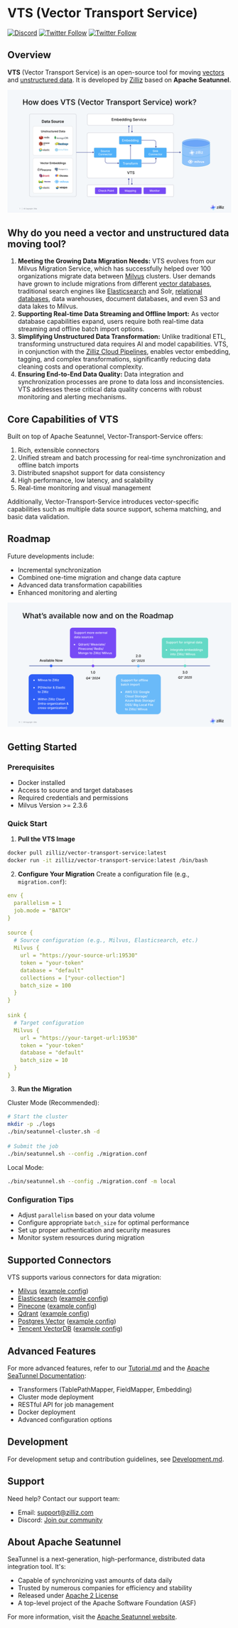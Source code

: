 # VTS (Vector Transport Service)

[![Discord](https://img.shields.io/discord/1160323594396635310?label=Discord&logo=discord&style=social)](https://discord.com/invite/mKc3R95yE5)
[![Twitter Follow](https://img.shields.io/twitter/follow/zilliz_universe?style=social)](https://x.com/zilliz_universe)
[![Twitter Follow](https://img.shields.io/twitter/follow/milvusio?style=social)](https://x.com/milvusio)

## Overview

**VTS** (Vector Transport Service) is an open-source tool for moving [vectors](https://zilliz.com/glossary/vector-embeddings) and [unstructured data](https://zilliz.com/learn/introduction-to-unstructured-data). It is developed by [Zilliz](https://zilliz.com/) based on **Apache Seatunnel**.

![VTS Diagram](docs/zilliz/images/vts.png)

## Why do you need a vector and unstructured data moving tool?
1. **Meeting the Growing Data Migration Needs:** VTS evolves from our Milvus Migration Service, which has successfully helped over 100 organizations migrate data between [Milvus](https://github.com/milvus-io/milvus) clusters. User demands have grown to include migrations from different [vector databases](https://zilliz.com/learn/what-is-vector-database), traditional search engines like [Elasticsearch](https://zilliz.com/comparison/milvus-vs-elastic) and Solr, [relational databases](https://zilliz.com/blog/relational-databases-vs-vector-databases), data warehouses, document databases, and even S3 and data lakes to Milvus.
2. **Supporting Real-time Data Streaming and Offline Import:** As vector database capabilities expand, users require both real-time data streaming and offline batch import options.
3. **Simplifying Unstructured Data Transformation:** Unlike traditional ETL, transforming unstructured data requires AI and model capabilities. VTS, in conjunction with the [Zilliz Cloud Pipelines](https://zilliz.com/zilliz-cloud-pipelines), enables vector embedding, tagging, and complex transformations, significantly reducing data cleaning costs and operational complexity.
4. **Ensuring End-to-End Data Quality:** Data integration and synchronization processes are prone to data loss and inconsistencies. VTS addresses these critical data quality concerns with robust monitoring and alerting mechanisms.

## Core Capabilities of VTS
Built on top of Apache Seatunnel, Vector-Transport-Service offers:
1. Rich, extensible connectors
2. Unified stream and batch processing for real-time synchronization and offline batch imports
3. Distributed snapshot support for data consistency
4. High performance, low latency, and scalability
5. Real-time monitoring and visual management

Additionally, Vector-Transport-Service introduces vector-specific capabilities such as multiple data source support, schema matching, and basic data validation. 

## Roadmap

Future developments include:
- Incremental synchronization
- Combined one-time migration and change data capture
- Advanced data transformation capabilities
- Enhanced monitoring and alerting

![roadmap.png](docs/zilliz/images/roadmap.png)

## Getting Started

### Prerequisites
- Docker installed
- Access to source and target databases
- Required credentials and permissions
- Milvus Version >= 2.3.6

### Quick Start

1. **Pull the VTS Image**
```bash
docker pull zilliz/vector-transport-service:latest
docker run -it zilliz/vector-transport-service:latest /bin/bash
```

2. **Configure Your Migration**
Create a configuration file (e.g., `migration.conf`):
```yaml
env {
  parallelism = 1
  job.mode = "BATCH"
}

source {
  # Source configuration (e.g., Milvus, Elasticsearch, etc.)
  Milvus {
    url = "https://your-source-url:19530"
    token = "your-token"
    database = "default"
    collections = ["your-collection"]
    batch_size = 100
  }
}

sink {
  # Target configuration
  Milvus {
    url = "https://your-target-url:19530"
    token = "your-token"
    database = "default"
    batch_size = 10
  }
}
```

3. **Run the Migration**

Cluster Mode (Recommended):
```bash
# Start the cluster
mkdir -p ./logs
./bin/seatunnel-cluster.sh -d

# Submit the job
./bin/seatunnel.sh --config ./migration.conf
```

Local Mode:
```bash
./bin/seatunnel.sh --config ./migration.conf -m local
```

### Configuration Tips
- Adjust `parallelism` based on your data volume
- Configure appropriate `batch_size` for optimal performance
- Set up proper authentication and security measures
- Monitor system resources during migration

## Supported Connectors

VTS supports various connectors for data migration:

- [Milvus](docs/zilliz/Milvus.md) ([example config](seatunnel-examples/seatunnel-engine-examples/src/main/resources/examples/milvus_to_milvus.conf))
- [Elasticsearch](docs/zilliz/Elasticsearch.md) ([example config](seatunnel-examples/seatunnel-engine-examples/src/main/resources/examples/es_to_milvus.conf))
- [Pinecone](docs/zilliz/Pinecone.md) ([example config](seatunnel-examples/seatunnel-engine-examples/src/main/resources/examples/pinecone.conf))
- [Qdrant](docs/zilliz/Qdrant.md) ([example config](seatunnel-examples/seatunnel-engine-examples/src/main/resources/examples/qdrant.conf))
- [Postgres Vector](docs/zilliz/Postgres%20Vector.md) ([example config](seatunnel-examples/seatunnel-engine-examples/src/main/resources/examples/pg_to_milvus.conf))
- [Tencent VectorDB](docs/zilliz/Tencent%20VectorDB.md) ([example config](seatunnel-examples/seatunnel-engine-examples/src/main/resources/examples/tencent.conf))

## Advanced Features

For more advanced features, refer to our [Tutorial.md](./docs/zilliz/Tutorial.md) and the [Apache SeaTunnel Documentation](https://seatunnel.apache.org/docs/2.3.10/about):

- Transformers (TablePathMapper, FieldMapper, Embedding)
- Cluster mode deployment
- RESTful API for job management
- Docker deployment
- Advanced configuration options

## Development

For development setup and contribution guidelines, see [Development.md](./Development.md).

## Support

Need help? Contact our support team:
- Email: support@zilliz.com
- Discord: [Join our community](https://discord.com/invite/mKc3R95yE5)

## About Apache Seatunnel

SeaTunnel is a next-generation, high-performance, distributed data integration tool. It's:
- Capable of synchronizing vast amounts of data daily
- Trusted by numerous companies for efficiency and stability
- Released under [Apache 2 License](https://github.com/apache/seatunnel/blob/dev/LICENSE)
- A top-level project of the Apache Software Foundation (ASF)

For more information, visit the [Apache Seatunnel website](https://seatunnel.apache.org/).

